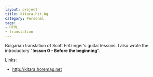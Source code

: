 ```yaml
---
layout: project
title: kitara.hit.bg
category: Personal
tags:
- HTML
- translation
---
```


Bulgarian translation of Scott Fritzinger's guitar lessons. I also wrote the introductory "**lesson 0 - Before the beginning**".

Links:

* http://kitara.horemag.net
